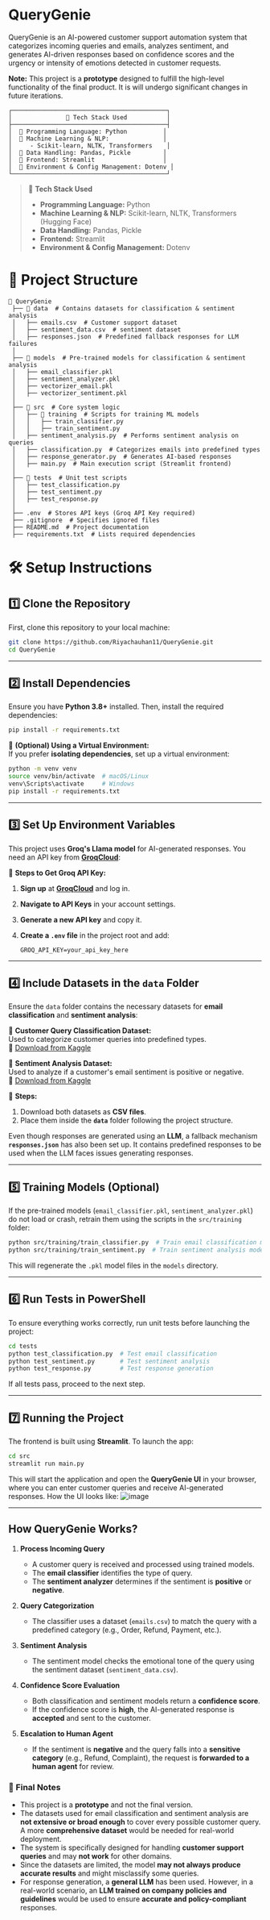 # QueryGenie

QueryGenie is an AI-powered customer support automation system that categorizes incoming queries and emails, analyzes sentiment, and generates AI-driven responses based on confidence scores and the urgency or intensity of emotions detected in customer requests.

**Note:** This project is a **prototype** designed to fulfill the high-level functionality of the final product. It is will undergo significant changes in future iterations.


```
┌───────────────────────────────────────────┐
│               📌 Tech Stack Used           │
├───────────────────────────────────────────┤
│  🔹 Programming Language: Python          │
│  🔹 Machine Learning & NLP:               │
│     - Scikit-learn, NLTK, Transformers    │
│  🔹 Data Handling: Pandas, Pickle         │
│  🔹 Frontend: Streamlit                   │
│  🔹 Environment & Config Management: Dotenv │
└───────────────────────────────────────────┘
```

> 📌 **Tech Stack Used**  
> - **Programming Language:** Python  
> - **Machine Learning & NLP:** Scikit-learn, NLTK, Transformers (Hugging Face)  
> - **Data Handling:** Pandas, Pickle  
> - **Frontend:** Streamlit  
> - **Environment & Config Management:** Dotenv

# 📁 Project Structure
```
📂 QueryGenie
 ├── 📂 data  # Contains datasets for classification & sentiment analysis
 │   ├── emails.csv  # Customer support dataset 
 │   ├── sentiment_data.csv  # sentiment dataset 
 │   ├── responses.json  # Predefined fallback responses for LLM failures
 │
 ├── 📂 models  # Pre-trained models for classification & sentiment analysis
 │   ├── email_classifier.pkl
 │   ├── sentiment_analyzer.pkl
 │   ├── vectorizer_email.pkl
 │   ├── vectorizer_sentiment.pkl
 │
 ├── 📂 src  # Core system logic
 │   ├── 📂 training  # Scripts for training ML models
 │   │   ├── train_classifier.py
 │   │   ├── train_sentiment.py
 │   ├── sentiment_analysis.py  # Performs sentiment analysis on queries
 │   ├── classification.py  # Categorizes emails into predefined types
 │   ├── response_generator.py  # Generates AI-based responses
 │   ├── main.py  # Main execution script (Streamlit frontend)
 │
 ├── 📂 tests  # Unit test scripts
 │   ├── test_classification.py
 │   ├── test_sentiment.py
 │   ├── test_response.py
 │
 ├── .env  # Stores API keys (Groq API Key required)
 ├── .gitignore  # Specifies ignored files
 ├── README.md  # Project documentation
 ├── requirements.txt  # Lists required dependencies
```

# 🛠️ Setup Instructions  

## 1️⃣ Clone the Repository  

First, clone this repository to your local machine:  

```bash
git clone https://github.com/Riyachauhan11/QueryGenie.git
cd QueryGenie
```

---

## 2️⃣ Install Dependencies  

Ensure you have **Python 3.8+** installed. Then, install the required dependencies:  

```bash
pip install -r requirements.txt
```

🔹 **(Optional) Using a Virtual Environment:**  
If you prefer **isolating dependencies**, set up a virtual environment:  

```bash
python -m venv venv
source venv/bin/activate  # macOS/Linux
venv\Scripts\activate     # Windows
pip install -r requirements.txt
```

---

## 3️⃣ Set Up Environment Variables  

This project uses **Groq's Llama model** for AI-generated responses. You need an API key from **[GroqCloud](https://console.groq.com/playground)**:  

🔹 **Steps to Get Groq API Key:**  
1. **Sign up** at **[GroqCloud](https://console.groq.com/playground)** and log in.  
2. **Navigate to API Keys** in your account settings.  
3. **Generate a new API key** and copy it.  
4. **Create a `.env` file** in the project root and add:  

   ```plaintext
   GROQ_API_KEY=your_api_key_here
   ```

---

## 4️⃣ Include Datasets in the `data` Folder  

Ensure the `data` folder contains the necessary datasets for **email classification** and **sentiment analysis**:  

🔹 **Customer Query Classification Dataset:**  
Used to categorize customer queries into predefined types.  
📌 [Download from Kaggle](https://www.kaggle.com/datasets/scodepy/customer-support-intent-dataset)  

🔹 **Sentiment Analysis Dataset:**  
Used to analyze if a customer's email sentiment is positive or negative.  
📌 [Download from Kaggle](https://www.kaggle.com/datasets/lakshmi25npathi/imdb-dataset-of-50k-movie-reviews)  

💾 **Steps:**  
1. Download both datasets as **CSV files**.  
2. Place them inside the **`data`** folder following the project structure.  

Even though responses are generated using an **LLM**, a fallback mechanism **`responses.json`** has also been set up. It contains predefined responses to be used when the LLM faces issues generating responses.  

---

## 5️⃣ Training Models (Optional)  

If the pre-trained models (`email_classifier.pkl`, `sentiment_analyzer.pkl`) do not load or crash, retrain them using the scripts in the `src/training` folder:  

```bash
python src/training/train_classifier.py  # Train email classification model
python src/training/train_sentiment.py  # Train sentiment analysis model
```

This will regenerate the `.pkl` model files in the `models` directory.  

---

## 6️⃣ Run Tests in PowerShell  

To ensure everything works correctly, run unit tests before launching the project:  

```bash
cd tests
python test_classification.py  # Test email classification
python test_sentiment.py       # Test sentiment analysis
python test_response.py        # Test response generation
```

If all tests pass, proceed to the next step.  

---

## 7️⃣ Running the Project  

The frontend is built using **Streamlit**. To launch the app:  

```bash
cd src
streamlit run main.py
```

This will start the application and open the **QueryGenie UI** in your browser, where you can enter customer queries and receive AI-generated responses. How the UI looks like:
![image](https://github.com/user-attachments/assets/8ebb3c3b-ac34-4fc5-97a4-0b4c478cb84c)
  
---

## How QueryGenie Works?  

1. **Process Incoming Query**  
   - A customer query is received and processed using trained models.  
   - The **email classifier** identifies the type of query.  
   - The **sentiment analyzer** determines if the sentiment is **positive** or **negative**.  

2. **Query Categorization**  
   - The classifier uses a dataset (`emails.csv`) to match the query with a predefined category (e.g., Order, Refund, Payment, etc.).  

3. **Sentiment Analysis**  
   - The sentiment model checks the emotional tone of the query using the sentiment dataset (`sentiment_data.csv`).  

4. **Confidence Score Evaluation**  
   - Both classification and sentiment models return a **confidence score**.  
   - If the confidence score is **high**, the AI-generated response is **accepted** and sent to the customer.  

5. **Escalation to Human Agent**  
   - If the sentiment is **negative** and the query falls into a **sensitive category** (e.g., Refund, Complaint), the request is **forwarded to a human agent** for review.

### 🔹 Final Notes  

- This project is a **prototype** and not the final version.  
- The datasets used for email classification and sentiment analysis are **not extensive or broad enough** to cover every possible customer query. A more **comprehensive dataset** would be needed for real-world deployment.  
- The system is specifically designed for handling **customer support queries** and may **not work** for other domains.  
- Since the datasets are limited, the model **may not always produce accurate results** and might misclassify some queries.  
- For response generation, a **general LLM** has been used. However, in a real-world scenario, an **LLM trained on company policies and guidelines** would be used to ensure **accurate and policy-compliant** responses.

